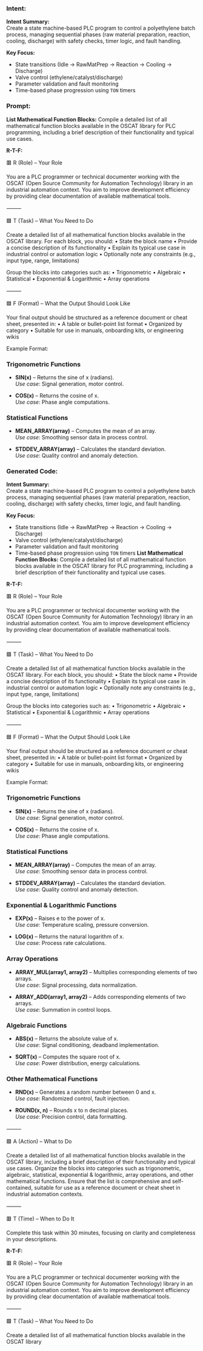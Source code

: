 ### Intent:
**Intent Summary:**  
Create a state machine-based PLC program to control a polyethylene batch process, managing sequential phases (raw material preparation, reaction, cooling, discharge) with safety checks, timer logic, and fault handling.  

**Key Focus:**  
- State transitions (Idle → RawMatPrep → Reaction → Cooling → Discharge)  
- Valve control (ethylene/catalyst/discharge)  
- Parameter validation and fault monitoring  
- Time-based phase progression using `TON` timers

### Prompt:
**List Mathematical Function Blocks:**
Compile a detailed list of all mathematical function blocks available in the OSCAT library for PLC programming, including a brief description of their functionality and typical use cases.

**R-T-F:**

🟥 R (Role) – Your Role

You are a PLC programmer or technical documenter working with the OSCAT (Open Source Community for Automation Technology) library in an industrial automation context. You aim to improve development efficiency by providing clear documentation of available mathematical tools.

⸻

🟩 T (Task) – What You Need to Do

Create a detailed list of all mathematical function blocks available in the OSCAT library. For each block, you should:
	•	State the block name
	•	Provide a concise description of its functionality
	•	Explain its typical use case in industrial control or automation logic
	•	Optionally note any constraints (e.g., input type, range, limitations)

Group the blocks into categories such as:
	•	Trigonometric
	•	Algebraic
	•	Statistical
	•	Exponential & Logarithmic
	•	Array operations

⸻

🟦 F (Format) – What the Output Should Look Like

Your final output should be structured as a reference document or cheat sheet, presented in:
	•	A table or bullet-point list format
	•	Organized by category
	•	Suitable for use in manuals, onboarding kits, or engineering wikis

Example Format:

### Trigonometric Functions
- **SIN(x)** – Returns the sine of x (radians).  
  *Use case*: Signal generation, motor control.

- **COS(x)** – Returns the cosine of x.  
  *Use case*: Phase angle computations.

### Statistical Functions
- **MEAN_ARRAY(array)** – Computes the mean of an array.  
  *Use case*: Smoothing sensor data in process control.

- **STDDEV_ARRAY(array)** – Calculates the standard deviation.  
  *Use case*: Quality control and anomaly detection.

### Generated Code:
**Intent Summary:**  
Create a state machine-based PLC program to control a polyethylene batch process, managing sequential phases (raw material preparation, reaction, cooling, discharge) with safety checks, timer logic, and fault handling.  

**Key Focus:**  
- State transitions (Idle → RawMatPrep → Reaction → Cooling → Discharge)  
- Valve control (ethylene/catalyst/discharge)  
- Parameter validation and fault monitoring  
- Time-based phase progression using `TON` timers
**List Mathematical Function Blocks:**
Compile a detailed list of all mathematical function blocks available in the OSCAT library for PLC programming, including a brief description of their functionality and typical use cases.

**R-T-F:**

🟥 R (Role) – Your Role

You are a PLC programmer or technical documenter working with the OSCAT (Open Source Community for Automation Technology) library in an industrial automation context. You aim to improve development efficiency by providing clear documentation of available mathematical tools.

⸻

🟩 T (Task) – What You Need to Do

Create a detailed list of all mathematical function blocks available in the OSCAT library. For each block, you should:
	•	State the block name
	•	Provide a concise description of its functionality
	•	Explain its typical use case in industrial control or automation logic
	•	Optionally note any constraints (e.g., input type, range, limitations)

Group the blocks into categories such as:
	•	Trigonometric
	•	Algebraic
	•	Statistical
	•	Exponential & Logarithmic
	•	Array operations

⸻

🟦 F (Format) – What the Output Should Look Like

Your final output should be structured as a reference document or cheat sheet, presented in:
	•	A table or bullet-point list format
	•	Organized by category
	•	Suitable for use in manuals, onboarding kits, or engineering wikis

Example Format:

### Trigonometric Functions
- **SIN(x)** – Returns the sine of x (radians).  
  *Use case*: Signal generation, motor control.

- **COS(x)** – Returns the cosine of x.  
  *Use case*: Phase angle computations.

### Statistical Functions
- **MEAN_ARRAY(array)** – Computes the mean of an array.  
  *Use case*: Smoothing sensor data in process control.

- **STDDEV_ARRAY(array)** – Calculates the standard deviation.  
  *Use case*: Quality control and anomaly detection.  

### Exponential & Logarithmic Functions
- **EXP(x)** – Raises e to the power of x.  
  *Use case*: Temperature scaling, pressure conversion.

- **LOG(x)** – Returns the natural logarithm of x.  
  *Use case*: Process rate calculations.

### Array Operations
- **ARRAY_MUL(array1, array2)** – Multiplies corresponding elements of two arrays.  
  *Use case*: Signal processing, data normalization.

- **ARRAY_ADD(array1, array2)** – Adds corresponding elements of two arrays.  
  *Use case*: Summation in control loops.

### Algebraic Functions
- **ABS(x)** – Returns the absolute value of x.  
  *Use case*: Signal conditioning, deadband implementation.

- **SQRT(x)** – Computes the square root of x.  
  *Use case*: Power distribution, energy calculations.

### Other Mathematical Functions
- **RND(x)** – Generates a random number between 0 and x.  
  *Use case*: Randomized control, fault injection.

- **ROUND(x, n)** – Rounds x to n decimal places.  
  *Use case*: Precision control, data formatting.

⸻

🟪 A (Action) – What to Do

Create a detailed list of all mathematical function blocks available in the OSCAT library, including a brief description of their functionality and typical use cases. Organize the blocks into categories such as trigonometric, algebraic, statistical, exponential & logarithmic, array operations, and other mathematical functions. Ensure that the list is comprehensive and self-contained, suitable for use as a reference document or cheat sheet in industrial automation contexts.

⸻

🟥 T (Time) – When to Do It

Complete this task within 30 minutes, focusing on clarity and completeness in your descriptions.

**R-T-F:**

🟥 R (Role) – Your Role

You are a PLC programmer or technical documenter working with the OSCAT (Open Source Community for Automation Technology) library in an industrial automation context. You aim to improve development efficiency by providing clear documentation of available mathematical tools.

⸻

🟩 T (Task) – What You Need to Do

Create a detailed list of all mathematical function blocks available in the OSCAT library
